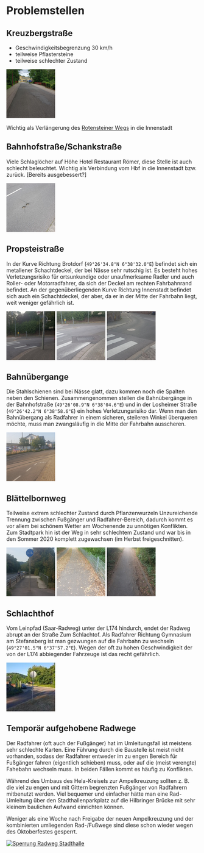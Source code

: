 # Problemstellen

## Kreuzbergstraße
- Geschwindigkeitsbegrenzung 30 km/h
- teilweise Pflastersteine
- teilweise schlechter Zustand

<a href="media/mzg-fabrikstr.jpg"><img alt="Kreuzbergstraße Oberfläche" src="media/thumb-mzg-fabrikstr.jpg"/></a>

Wichtig als Verlängerung des [Rotensteiner Wegs](radweg_mzg-bd-rotenstein.md) in die Innenstadt

## Bahnhofstraße/Schankstraße
Viele Schlaglöcher auf Höhe Hotel Restaurant Römer, diese Stelle ist auch schlecht beleuchtet.
Wichtig als Verbindung vom Hbf in die Innenstadt bzw. zurück.
[Bereits ausgebessert?]

<a href="media/mzg-schankstr.jpg"><img alt="Bohrlöcher Schankstraße" src="media/thumb-mzg-schankstr.jpg"/></a>

## Propsteistraße
In der Kurve Richtung Brotdorf (`49°26'34.8"N 6°38'32.0"E`) befindet sich ein metallener Schachtdeckel, der bei Nässe sehr rutschig ist.
Es besteht hohes Verletzungsrisiko für ortsunkundige oder unaufmerksame Radler und auch Roller- oder Motorradfahrer, da sich der Deckel
am rechten Fahrbahnrand befindet.
An der gegenüberliegenden Kurve Richtung Innenstadt befindet sich auch ein Schachtdeckel, der aber, da er in der Mitte der Fahrbahn liegt, weit weniger gefährlich ist.

<a href="media/20200917_193944.jpg"><img alt="Schachtdeckel Propsteistraße" src="media/thumb-20200917_193944.jpg"/></a>
<a href="media/20200917_193956.jpg"><img alt="Schachtdeckel Detail" src="media/thumb-20200917_193956.jpg"/></a>
<a href="media/20200919_184712.jpg"><img alt="Schachtdeckel Richting Innenstadt" src="media/thumb-20200919_184712.jpg"/></a>

## Bahnübergange
Die Stahlschienen sind bei Nässe glatt, dazu kommen noch die Spalten neben den Schienen.
Zusammengenommen stellen die Bahnübergänge in der Bahnhofstraße (`49°26'08.9"N 6°38'04.6"E`) und in der Losheimer Straße (`49°26'42.2"N 6°38'58.6"E`) ein hohes Verletzungsrisiko dar.
Wenn man den Bahnübergang als Radfahrer in einem sicheren, steileren Winkel überqueren möchte, muss man zwangsläufig in die Mitte der Fahrbahn ausscheren.

<a href="media/20200918_180922.jpg"><img alt="Bahnübergang Saarbrücker Allee" src="media/thumb-20200918_180922.jpg"/></a>

## Blättelbornweg

Teilweise extrem schlechter Zustand durch Pflanzenwurzeln
Unzureichende Trennung zwischen Fußgänger und Radfahrer-Bereich, dadurch kommt es vor allem bei schönem Wetter am Wochenende zu unnötigen Konflikten.
Zum Stadtpark hin ist der Weg in sehr schlechtem Zustand und war bis in den Sommer 2020 komplett zugewachsen (im Herbst freigeschnitten).

<a href="media/20200919_182539.jpg"><img alt="Start Blättelbornweg" src="media/thumb-20200919_182539.jpg"/></a>
<a href="media/20200919_182617.jpg"><img alt="Wurzeln" src="media/thumb-20200919_182617.jpg"/></a>
<a href="media/20200919_182714.jpg"><img alt="Weg-Stadtpark" src="media/thumb-20200919_182714.jpg"/></a>


## Schlachthof
Vom Leinpfad (Saar-Radweg) unter der L174 hindurch, endet der Radweg abrupt an der Straße Zum Schlachtof.
Als Radfahrer Richtung Gymnasium am Stefansberg ist man gezwungen auf die Fahrbahn zu wechseln (`49°27'01.5"N 6°37'57.2"E`).
Wegen der oft zu hohen Geschwindigkeit der von der L174 abbiegender Fahrzeuge ist das recht gefährlich.

<a href="media/mzg-schlachthof.jpg"><img alt="Ende Radweg Schlachthof" src="media/thumb-mzg-schlachthof.jpg"/></a>

## Temporär aufgehobene Radwege

Der Radfahrer (oft auch der Fußgänger) hat im Umleitungsfall ist meistens sehr schlechte Karten.
Eine Führung durch die Baustelle ist meist nicht vorhanden, sodass der Radfahrer entweder im zu engen Bereich für Fußgänger fahren (eigentlich schieben) muss, oder auf die (meist verengte) Fahebahn wechseln muss.
In beiden Fällen kommt es häufig zu Konflikten.

Während des Umbaus des Hela-Kreisels zur Ampelkreuzung sollten z. B. die viel zu engen und mit Gittern begrenzten Fußgänger von Radfahrern mitbenutzt werden.
Viel bequemer und einfacher hätte man eine Rad-Umleitung über den Stadthallenparkplatz auf die Hilbringer Brücke mit sehr kleinem baulichen Aufwand einrichten können.

Weniger als eine Woche nach Freigabe der neuen Ampelkreuzung und der kombinierten umliegenden Rad-/Fußwege sind diese schon wieder wegen des Oktoberfestes gesperrt.

<a href="media/20200919_094556.jpg"><img alt="Sperrung Radweg Stadthalle" src="media/thumb-20200919_094556.jpg"/></a>

